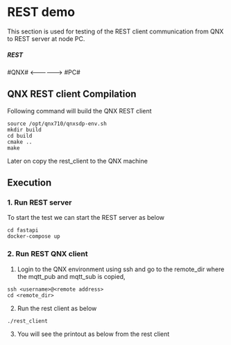 # REST demo

This section is used for testing of the REST client communication from QNX to REST server at node PC.

#####   REST   ####
#QNX# <------> #PC#
#####          ####


## QNX REST client Compilation

Following command will build the QNX REST client
```
source /opt/qnx710/qnxsdp-env.sh
mkdir build
cd build 
cmake ..
make
```

Later on copy the rest_client to the QNX machine

## Execution

### 1. Run REST server

To start the test we can start the REST server as below

```
cd fastapi
docker-compose up
```

### 2. Run REST QNX client

1) Login to the QNX environment using ssh and go to the remote_dir where the mqtt_pub and mqtt_sub is copied,
```
ssh <username>@<remote address>
cd <remote_dir>
```

2) Run the rest client as below
```
./rest_client
```

3) You will see the printout as below from the rest client
